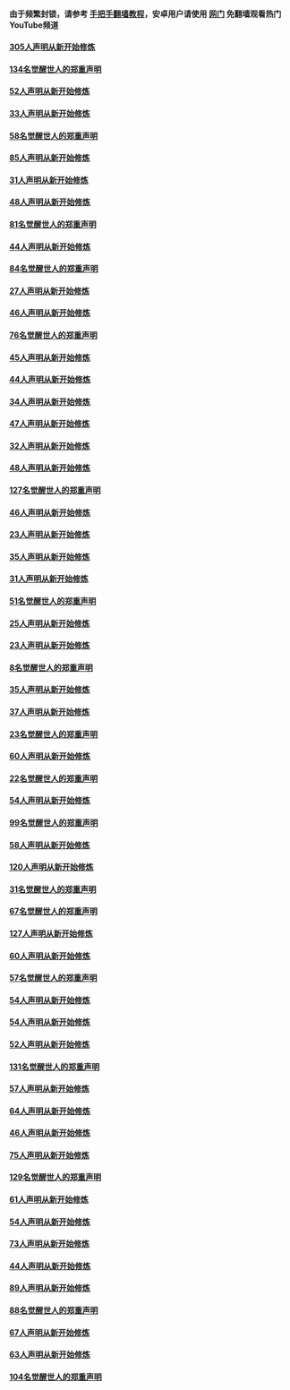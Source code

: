 #### 由于频繁封锁，请参考 [手把手翻墙教程](https://github.com/gfw-breaker/guides/wiki/)，安卓用户请使用 [网门](https://github.com/gfw-breaker/nogfw/blob/master/dl.md?t=03250601) 免翻墙观看热门YouTube频道 

#### [305人声明从新开始修炼](../pages/91/422153.md?t=03250601) 

#### [134名觉醒世人的郑重声明](../pages/91/422152.md?t=03250601) 

#### [52人声明从新开始修炼](../pages/91/421846.md?t=03250601) 

#### [33人声明从新开始修炼](../pages/91/421804.md?t=03250601) 

#### [58名觉醒世人的郑重声明](../pages/91/421845.md?t=03250601) 

#### [85人声明从新开始修炼](../pages/91/421769.md?t=03250601) 

#### [31人声明从新开始修炼](../pages/91/421763.md?t=03250601) 

#### [48人声明从新开始修炼](../pages/91/421605.md?t=03250601) 

#### [81名觉醒世人的郑重声明](../pages/91/421656.md?t=03250601) 

#### [44人声明从新开始修炼](../pages/91/421544.md?t=03250601) 

#### [84名觉醒世人的郑重声明](../pages/91/421543.md?t=03250601) 

#### [27人声明从新开始修炼](../pages/91/421465.md?t=03250601) 

#### [46人声明从新开始修炼](../pages/91/421454.md?t=03250601) 

#### [76名觉醒世人的郑重声明](../pages/91/421453.md?t=03250601) 

#### [45人声明从新开始修炼](../pages/91/421452.md?t=03250601) 

#### [44人声明从新开始修炼](../pages/91/421422.md?t=03250601) 

#### [34人声明从新开始修炼](../pages/91/421322.md?t=03250601) 

#### [47人声明从新开始修炼](../pages/91/421264.md?t=03250601) 

#### [32人声明从新开始修炼](../pages/91/421225.md?t=03250601) 

#### [48人声明从新开始修炼](../pages/91/421202.md?t=03250601) 

#### [127名觉醒世人的郑重声明](../pages/91/421224.md?t=03250601) 

#### [46人声明从新开始修炼](../pages/91/421203.md?t=03250601) 

#### [23人声明从新开始修炼](../pages/91/421138.md?t=03250601) 

#### [35人声明从新开始修炼](../pages/91/421122.md?t=03250601) 

#### [31人声明从新开始修炼](../pages/91/421081.md?t=03250601) 

#### [51名觉醒世人的郑重声明](../pages/91/421080.md?t=03250601) 

#### [25人声明从新开始修炼](../pages/91/421020.md?t=03250601) 

#### [23人声明从新开始修炼](../pages/91/420884.md?t=03250601) 

#### [8名觉醒世人的郑重声明](../pages/91/420883.md?t=03250601) 

#### [35人声明从新开始修炼](../pages/91/420809.md?t=03250601) 

#### [37人声明从新开始修炼](../pages/91/420766.md?t=03250601) 

#### [23名觉醒世人的郑重声明](../pages/91/420765.md?t=03250601) 

#### [60人声明从新开始修炼](../pages/91/420727.md?t=03250601) 

#### [22名觉醒世人的郑重声明](../pages/91/420726.md?t=03250601) 

#### [54人声明从新开始修炼](../pages/91/420529.md?t=03250601) 

#### [99名觉醒世人的郑重声明](../pages/91/420528.md?t=03250601) 

#### [58人声明从新开始修炼](../pages/91/420198.md?t=03250601) 

#### [120人声明从新开始修炼](../pages/91/420141.md?t=03250601) 

#### [31名觉醒世人的郑重声明](../pages/91/420197.md?t=03250601) 

#### [67名觉醒世人的郑重声明](../pages/91/420140.md?t=03250601) 

#### [127人声明从新开始修炼](../pages/91/420082.md?t=03250601) 

#### [60人声明从新开始修炼](../pages/91/420081.md?t=03250601) 

#### [57名觉醒世人的郑重声明](../pages/91/420080.md?t=03250601) 

#### [54人声明从新开始修炼](../pages/91/419533.md?t=03250601) 

#### [54人声明从新开始修炼](../pages/91/419532.md?t=03250601) 

#### [52人声明从新开始修炼](../pages/91/419531.md?t=03250601) 

#### [131名觉醒世人的郑重声明](../pages/91/419530.md?t=03250601) 

#### [57人声明从新开始修炼](../pages/91/419430.md?t=03250601) 

#### [64人声明从新开始修炼](../pages/91/419429.md?t=03250601) 

#### [46人声明从新开始修炼](../pages/91/419428.md?t=03250601) 

#### [75人声明从新开始修炼](../pages/91/419427.md?t=03250601) 

#### [129名觉醒世人的郑重声明](../pages/91/419426.md?t=03250601) 

#### [61人声明从新开始修炼](../pages/91/419198.md?t=03250601) 

#### [54人声明从新开始修炼](../pages/91/419197.md?t=03250601) 

#### [73人声明从新开始修炼](../pages/91/419196.md?t=03250601) 

#### [44人声明从新开始修炼](../pages/91/419075.md?t=03250601) 

#### [89人声明从新开始修炼](../pages/91/419074.md?t=03250601) 

#### [88名觉醒世人的郑重声明](../pages/91/419195.md?t=03250601) 

#### [67人声明从新开始修炼](../pages/91/419073.md?t=03250601) 

#### [63人声明从新开始修炼](../pages/91/419072.md?t=03250601) 

#### [104名觉醒世人的郑重声明](../pages/91/419071.md?t=03250601) 

